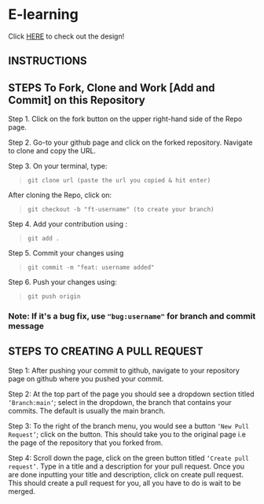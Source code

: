 # E-learning
Click [HERE](https://www.figma.com/file/hIdTALTgATjxyfZWVFn7Qk/SideHustle-Group-1-major-task-5?node-id=0%3A1) to check out the design!

## INSTRUCTIONS

## **STEPS** To Fork, Clone and Work [Add and Commit] on this Repository

Step 1. Click on the fork button on the upper right-hand side of the Repo page.

Step 2. Go-to your github page and click on the forked repository. Navigate to clone and copy the URL.

Step 3. On your terminal, type:

>`git clone url (paste the url you copied & hit enter)`

After cloning the Repo, click on:

>`git checkout -b "ft-username" (to create your branch)`

Step 4. Add your contribution using :

 >`git add .`

Step 5. Commit your changes using
  
  >`git commit -m "feat: username added"`

Step 6. Push your changes using:

>` git push origin `

### Note: If it's a bug fix, use `"bug:username"` for branch and commit message

## STEPS TO CREATING A PULL REQUEST

Step 1: After pushing your commit to github, navigate to your repository page on github where you pushed your commit.

Step 2: At the top part of the page you should see a dropdown section titled `‘Branch:main‘`; select in the dropdown, the branch that contains your commits. The default is usually the main branch.

Step 3: To the right of the branch menu, you would see a button `‘New Pull Request’`; click on the button. This should take you to the original page i.e the page of the repository that you forked from.

Step 4:  Scroll down the page, click on the green button titled `‘Create pull request’`. Type in a title and a description for your pull request. Once you are done inputting your title and description, click on create pull request. This should create a pull request for you, all you have to do is wait to be merged.


